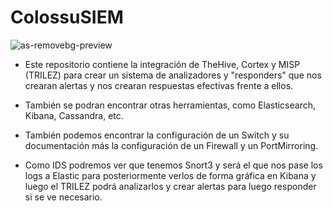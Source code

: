 # ColossuSIEM
![as-removebg-preview](https://user-images.githubusercontent.com/74800494/118487774-58fe6880-b71b-11eb-8b0e-c3b655288bb9.png)

- Este repositorio contiene la integración de TheHive, Cortex y MISP (TRILEZ) para crear un sistema de analizadores y "responders" que nos crearan alertas y nos crearan respuestas efectivas frente a ellos.

- También se podran encontrar otras herramientas, como Elasticsearch, Kibana, Cassandra, etc.

- También podemos encontrar la configuración de un Switch y su documentación más la configuración de un Firewall y un PortMirroring.

- Como IDS podremos ver que tenemos Snort3 y será el que nos pase los logs a Elastic para posteriormente verlos de forma gráfica en Kibana y luego el TRILEZ podrá analizarlos y crear alertas para luego responder si se ve necesario.
